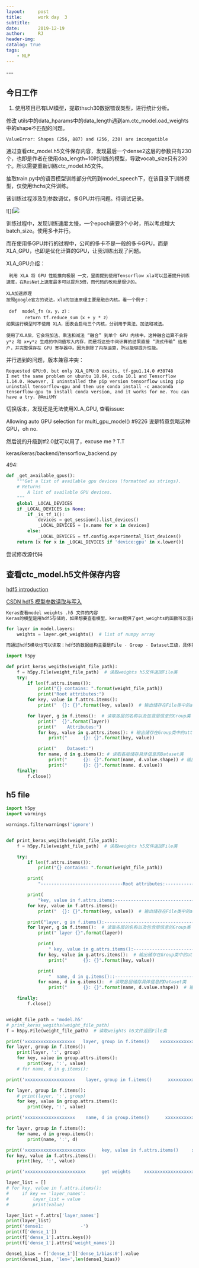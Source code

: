 ```yaml
---
layout:     post
title:      work day  3
subtitle:   
date:       2019-12-19
author:     RJ
header-img: 
catalog: true
tags:
    - NLP
---
```

<p id = "build"></p>
---

## 今日工作
1. 使用项目已有LM模型，提取thsch30数据错误类型，进行统计分析。

修改 utils中的data_hparams中的data_length遇到am.ctc_model.oad_weights中的shape不匹配的问题。

```
ValueError: Shapes (256, 887) and (256, 230) are incompatible
```

通过查看ctc_model.h5文件保存内容，发现最后一个dense2这层的参数只有230个，也即是作者在使用daa_length=10时训练的模型，导致vocab_size只有230个。所以需要重新训练ctc_model.h5文件。

抽取train.py中的语音模型训练部分代码到model_speech下，在该目录下训练模型，仅使用thchs文件训练。

该训练过程涉及到参数调优，多GPU并行问题。待调试记录。

![](![](https://raw.githubusercontent.com/rejae/rejae.github.io/master/img/20191219142812GPU.png)

训练过程中，发现训练速度太慢，一个epoch需要3个小时，所以考虑增大batch_size。使用多卡并行。

而在使用多GPU并行的过程中，公司的多卡不是一般的多卡GPU，而是XLA_GPU，也即是优化计算的GPU，让我训练出现了问题。

XLA_GPU介绍：
```
 利用 XLA 将 GPU 性能推向极限 一文，里面提到使用Tensorflow xla可以显著提升训练速度，在ResNet上速度最多可以提升3倍，而代码的改动是很少的。

XLA加速原理
按照google官方的说法，xla的加速原理主要是融合内核。看一个例子：

 def  model_fn（x，y，z）：    
       return tf.reduce_sum（x + y * z）    
如果运行模型时不使用 XLA，图表会启动三个内核，分别用于乘法、加法和减法。

使用了XLA后，它会将加法、乘法和减法 “融合” 到单个 GPU 内核中。这种融合运算不会将 y*z 和 x+y*z 生成的中间值写入内存，而是将这些中间计算的结果直接 “流式传输” 给用户，并完整保存在 GPU 寄存器中。因为删除了内存运算，所以能够提升性能。
```

并行遇到的问题，版本兼容冲突：
```
Requested GPU:0, but only XLA_GPU:0 exsits, tf-gpu1.14.0 #30748
I met the same problem on ubuntu 18.04, cuda 10.1 and Tensorflow 1.14.0. However, I uninstalled the pip version tensorflow using pip uninstall tensorflow-gpu and then use conda install -c anaconda tensorflow-gpu to install conda version, and it works for me. You can have a try. @AmitMY

```

切换版本，发现还是无法使用XLA_GPU, 查看issue:

Allowing auto GPU selection for multi_gpu_model() #9226 说是特意忽略这种GPU，oh no.

然后说的升级到tf2.0就可以用了，excuse me ? T.T



keras/keras/backend/tensorflow_backend.py  

494: 
```python
def _get_available_gpus():
    """Get a list of available gpu devices (formatted as strings).
    # Returns
        A list of available GPU devices.
    """
    global _LOCAL_DEVICES
    if _LOCAL_DEVICES is None:
        if _is_tf_1():
            devices = get_session().list_devices()
            _LOCAL_DEVICES = [x.name for x in devices]
        else:
            _LOCAL_DEVICES = tf.config.experimental_list_devices()
    return [x for x in _LOCAL_DEVICES if 'device:gpu' in x.lower()]
```

尝试修改源代码






## 查看ctc_model.h5文件保存内容

[hdf5 introduction](http://docs.h5py.org/en/latest/high/group.html)

[CSDN hdf5 模型参数读取与写入](https://blog.csdn.net/wanggao_1990/article/details/90446736)


```python
Keras查看model weights .h5 文件的内容
Keras的模型是用hdf5存储的，如果想要查看模型，keras提供了get_weights的函数可以查看：

for layer in model.layers:
    weights = layer.get_weights()  # list of numpy array

而通过hdf5模块也可以读取：hdf5的数据结构主要是File - Group - Dataset三级，具体操作API可以看官方文档。weights的tensor保存在Dataset的value中，而每一集都会有attrs保存各网络层的属性：

import h5py

def print_keras_wegiths(weight_file_path):
    f = h5py.File(weight_file_path)  # 读取weights h5文件返回File类
    try:
        if len(f.attrs.items()):
            print("{} contains: ".format(weight_file_path))
            print("Root attributes:")
        for key, value in f.attrs.items():
            print("  {}: {}".format(key, value))  # 输出储存在File类中的attrs信息，一般是各层的名称

        for layer, g in f.items():  # 读取各层的名称以及包含层信息的Group类
            print("  {}".format(layer))
            print("    Attributes:")
            for key, value in g.attrs.items(): # 输出储存在Group类中的attrs信息，一般是各层的weights和bias及他们的名称
                print("      {}: {}".format(key, value))  

            print("    Dataset:")
            for name, d in g.items(): # 读取各层储存具体信息的Dataset类
                print("      {}: {}".format(name, d.value.shape)) # 输出储存在Dataset中的层名称和权重，也可以打印dataset的attrs，但是keras中是空的
                print("      {}: {}".format(name. d.value))
    finally:
        f.close()
```

## h5 file

```python
import h5py
import warnings

warnings.filterwarnings('ignore')


def print_keras_wegiths(weight_file_path):
    f = h5py.File(weight_file_path)  # 读取weights h5文件返回File类

    try:
        if len(f.attrs.items()):
            print("{} contains: ".format(weight_file_path))

        print(
            "-------------------------------Root attributes:----------------------------------------------------------")

        print(
            "key, value in f.attrs.items:----------------------------------------------------------------------------")
        for key, value in f.attrs.items():
            print("  {}: {}".format(key, value))  # 输出储存在File类中的attrs信息，一般是各层的名称

        print("layer, g in f.items():----------------------------------------------------------------------------")
        for layer, g in f.items():  # 读取各层的名称以及包含层信息的Group类
            print(" layer {}".format(layer))

            print(
                " key, value in g.attrs.items():--------------------------------------------------------------------------------")
            for key, value in g.attrs.items():  # 输出储存在Group类中的attrs信息，一般是各层的weights和bias及他们的名称
                print("      {}: {}".format(key, value))

            print(
                "  name, d in g.items()::--------------------------------------------------------------------------------")
            for name, d in g.items():  # 读取各层储存具体信息的Dataset类
                print("      {}: {}".format(name, d.value.shape))  # 输出储存在Dataset中的层名称和权重，也可以打印dataset的attrs，但是keras中是空的

    finally:
        f.close()


weight_file_path = 'model.h5'
# print_keras_wegiths(weight_file_path)
f = h5py.File(weight_file_path)  # 读取weights h5文件返回File类

print('xxxxxxxxxxxxxxxxxxx   layer, group in f.items()    xxxxxxxxxxxxxxxxxxxxxxxxxxxxxx')
for layer, group in f.items():
    print(layer, ':', group)
    for key, value in group.attrs.items():
        print(key, ':', value)
    # for name, d in g.items():

print('xxxxxxxxxxxxxxxxxxx    layer, group in f.items()      xxxxxxxxxxxxxxxxxxxxxxxxxxxxxx')

for layer, group in f.items():
    # print(layer, ':', group)
    for key, value in group.attrs.items():
        print(key, ':', value)

print('xxxxxxxxxxxxxxxxxxx    name, d in group.items()      xxxxxxxxxxxxxxxxxxxxxxxxxxxxxx')

for layer, group in f.items():
    for name, d in group.items():
        print(name, ':', d)

print('xxxxxxxxxxxxxxxxxxxxxxx      key, value in f.attrs.items()     xxxxxxxxxxxxxxxxxxxxxxxxxx')
for key, value in f.attrs.items():
    print(key, ':', value)

print('xxxxxxxxxxxxxxxxxxxxxxx      get weights     xxxxxxxxxxxxxxxxxxxxxxxxxx')

layer_list = []
# for key, value in f.attrs.items():
#     if key == 'layer_names':
#         layer_list = value
#         print(value)

layer_list = f.attrs['layer_names']
print(layer_list)
print('dense1:              -')
print(f['dense_1'])
print(f['dense_1'].attrs.keys())
print(f['dense_1'].attrs['weight_names'])

dense1_bias = f['dense_1']['dense_1/bias:0'].value
print(dense1_bias, 'len=',len(dense1_bias))


```